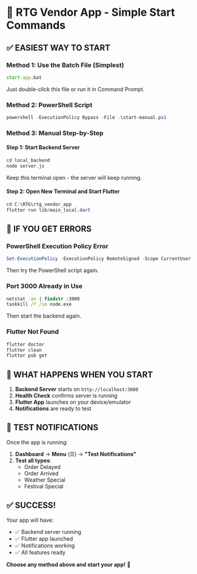 # 🚀 RTG Vendor App - Simple Start Commands

## ✅ **EASIEST WAY TO START**

### **Method 1: Use the Batch File (Simplest)**
```cmd
start-app.bat
```
Just double-click this file or run it in Command Prompt.

### **Method 2: PowerShell Script**
```powershell
powershell -ExecutionPolicy Bypass -File .\start-manual.ps1
```

### **Method 3: Manual Step-by-Step**

#### **Step 1: Start Backend Server**
```powershell
cd local_backend
node server.js
```
Keep this terminal open - the server will keep running.

#### **Step 2: Open New Terminal and Start Flutter**
```powershell
cd C:\RTG\rtg_vendor_app
flutter run lib/main_local.dart
```

## 🔧 **IF YOU GET ERRORS**

### **PowerShell Execution Policy Error**
```powershell
Set-ExecutionPolicy -ExecutionPolicy RemoteSigned -Scope CurrentUser
```
Then try the PowerShell script again.

### **Port 3000 Already in Use**
```cmd
netstat -an | findstr :3000
taskkill /f /im node.exe
```
Then start the backend again.

### **Flutter Not Found**
```cmd
flutter doctor
flutter clean
flutter pub get
```

## 🎯 **WHAT HAPPENS WHEN YOU START**

1. **Backend Server** starts on `http://localhost:3000`
2. **Health Check** confirms server is running
3. **Flutter App** launches on your device/emulator
4. **Notifications** are ready to test

## 🧪 **TEST NOTIFICATIONS**

Once the app is running:
1. **Dashboard** → **Menu** (☰) → **"Test Notifications"**
2. **Test all types**:
   - Order Delayed
   - Order Arrived
   - Weather Special
   - Festival Special

## ✅ **SUCCESS!**

Your app will have:
- ✅ Backend server running
- ✅ Flutter app launched
- ✅ Notifications working
- ✅ All features ready

**Choose any method above and start your app!** 🚀

